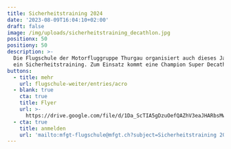```yaml
---
title: Sicherheitstraining 2024
date: '2023-08-09T16:04:10+02:00'
draft: false
image: /img/uploads/sicherheitstraining_decathlon.jpg
positionx: 50
positiony: 50
description: >-
  Die Flugschule der Motorfluggruppe Thurgau organisiert auch dieses Jahr wieder
  ein Sicherheitstraining. Zum Einsatz kommt eine Champion Super Decathlon.
buttons:
  - title: mehr
    url: flugschule-weiter/entries/acro
  - blank: true
    cta: true
    title: Flyer
    url: >-
      https://drive.google.com/file/d/1Da_ScTIA5gDzuOefQAZhV3eaJHARbsMw/view?usp=sharing
  - cta: true
    title: anmelden
    url: 'mailto:mfgt-flugschule@mfgt.ch?subject=Sicherheitstraining 2024'
---
```


